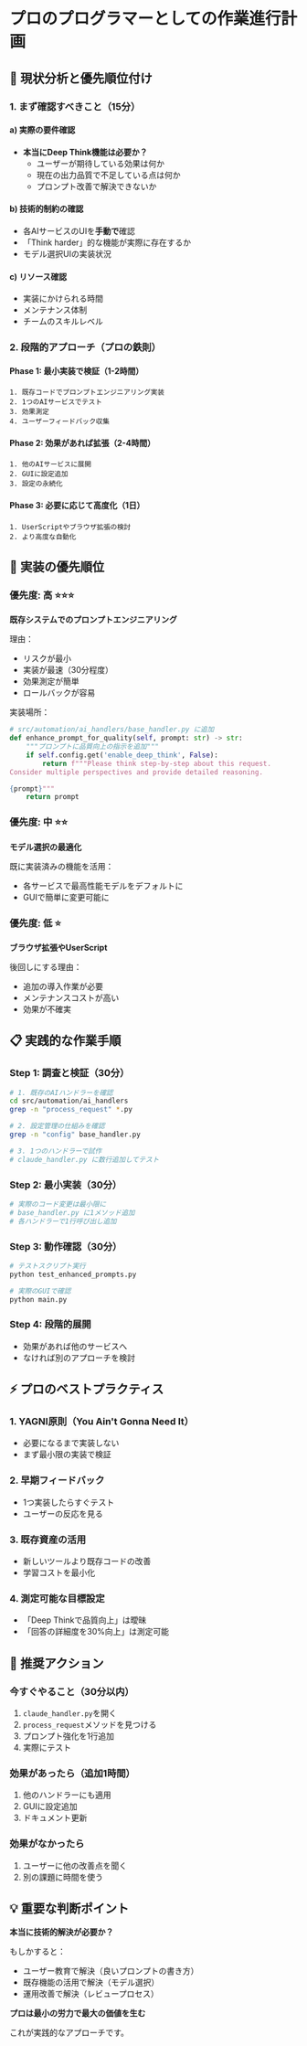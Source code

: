 # プロのプログラマーとしての作業進行計画

## 🎯 現状分析と優先順位付け

### 1. **まず確認すべきこと**（15分）

#### a) 実際の要件確認
- **本当にDeep Think機能は必要か？**
  - ユーザーが期待している効果は何か
  - 現在の出力品質で不足している点は何か
  - プロンプト改善で解決できないか

#### b) 技術的制約の確認  
- 各AIサービスのUIを**手動で**確認
- 「Think harder」的な機能が実際に存在するか
- モデル選択UIの実装状況

#### c) リソース確認
- 実装にかけられる時間
- メンテナンス体制
- チームのスキルレベル

### 2. **段階的アプローチ**（プロの鉄則）

#### Phase 1: 最小実装で検証（1-2時間）
```
1. 既存コードでプロンプトエンジニアリング実装
2. 1つのAIサービスでテスト
3. 効果測定
4. ユーザーフィードバック収集
```

#### Phase 2: 効果があれば拡張（2-4時間）
```
1. 他のAIサービスに展開
2. GUIに設定追加
3. 設定の永続化
```

#### Phase 3: 必要に応じて高度化（1日）
```
1. UserScriptやブラウザ拡張の検討
2. より高度な自動化
```

## 🔧 実装の優先順位

### 優先度: 高 ⭐⭐⭐
**既存システムでのプロンプトエンジニアリング**

理由：
- リスクが最小
- 実装が最速（30分程度）
- 効果測定が簡単
- ロールバックが容易

実装場所：
```python
# src/automation/ai_handlers/base_handler.py に追加
def enhance_prompt_for_quality(self, prompt: str) -> str:
    """プロンプトに品質向上の指示を追加"""
    if self.config.get('enable_deep_think', False):
        return f"""Please think step-by-step about this request.
Consider multiple perspectives and provide detailed reasoning.

{prompt}"""
    return prompt
```

### 優先度: 中 ⭐⭐
**モデル選択の最適化**

既に実装済みの機能を活用：
- 各サービスで最高性能モデルをデフォルトに
- GUIで簡単に変更可能に

### 優先度: 低 ⭐
**ブラウザ拡張やUserScript**

後回しにする理由：
- 追加の導入作業が必要
- メンテナンスコストが高い
- 効果が不確実

## 📋 実践的な作業手順

### Step 1: 調査と検証（30分）
```bash
# 1. 既存のAIハンドラーを確認
cd src/automation/ai_handlers
grep -n "process_request" *.py

# 2. 設定管理の仕組みを確認  
grep -n "config" base_handler.py

# 3. 1つのハンドラーで試作
# claude_handler.py に数行追加してテスト
```

### Step 2: 最小実装（30分）
```python
# 実際のコード変更は最小限に
# base_handler.py に1メソッド追加
# 各ハンドラーで1行呼び出し追加
```

### Step 3: 動作確認（30分）
```bash
# テストスクリプト実行
python test_enhanced_prompts.py

# 実際のGUIで確認
python main.py
```

### Step 4: 段階的展開
- 効果があれば他のサービスへ
- なければ別のアプローチを検討

## ⚡ プロのベストプラクティス

### 1. **YAGNI原則**（You Ain't Gonna Need It）
- 必要になるまで実装しない
- まず最小限の実装で検証

### 2. **早期フィードバック**
- 1つ実装したらすぐテスト
- ユーザーの反応を見る

### 3. **既存資産の活用**
- 新しいツールより既存コードの改善
- 学習コストを最小化

### 4. **測定可能な目標設定**
- 「Deep Thinkで品質向上」は曖昧
- 「回答の詳細度を30%向上」は測定可能

## 🎯 推奨アクション

### 今すぐやること（30分以内）
1. `claude_handler.py`を開く
2. `process_request`メソッドを見つける
3. プロンプト強化を1行追加
4. 実際にテスト

### 効果があったら（追加1時間）
1. 他のハンドラーにも適用
2. GUIに設定追加
3. ドキュメント更新

### 効果がなかったら
1. ユーザーに他の改善点を聞く
2. 別の課題に時間を使う

## 💡 重要な判断ポイント

**本当に技術的解決が必要か？**

もしかすると：
- ユーザー教育で解決（良いプロンプトの書き方）
- 既存機能の活用で解決（モデル選択）
- 運用改善で解決（レビュープロセス）

**プロは最小の労力で最大の価値を生む**

これが実践的なアプローチです。